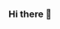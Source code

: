 ### Hi there 👋

<!--
**swapnashivi/swapnashivi** is a ✨ _special_ ✨ repository because its `README.md` (this file) appears on your GitHub profile.

Here are some ideas to get you started:

- 🔭 I’m currently working on my course
- 🌱 I’m currently learning data science
- 👯 I’m looking to collaborate on ...
- 🤔 I’m looking for help with ...
- 💬 looking for job in data science
- 📫 How to reach me: instagram(swapnashivi) or gmail(swapnashivi@gmail.com
- 😄 I have total & years of experience
- ⚡ Fun fact:I am very happy.
-->

